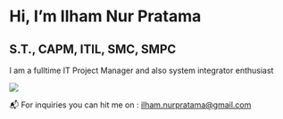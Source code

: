 # Hi, I’m Ilham Nur Pratama
## S.T., CAPM, ITIL, SMC, SMPC
I am a fulltime IT Project Manager and also system integrator enthusiast

 <a  href="https://www.linkedin.com/in/ilham-nur/">
 <img src="https://img.shields.io/badge/LinkedIn-0077B5?style=for-the-badge&logo=linkedin&logoColor=white"/>
 </a> <br>

 :mailbox_with_mail: For inquiries you can hit me on : ilham.nurpratama@gmail.com
